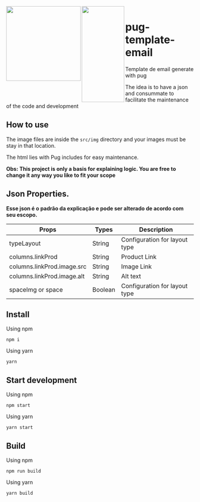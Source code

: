 <div>
  <img align="left" src="https://cdn.rawgit.com/pugjs/pug-logo/eec436cee8fd9d1726d7839cbe99d1f694692c0c/SVG/pug-final-logo-_-colour-128.svg" height="200">
  <img align="left" height="257" width="114" src="https://raw.githubusercontent.com/gulpjs/artwork/master/gulp-2x.png">
</div>

# pug-template-email
Template de email generate with pug

The idea is to have a json and consummate to facilitate the maintenance of the
code and development

## How to use
The image files are inside the `src/img` directory and your images must be
stay in that location.

The html lies with Pug includes for easy maintenance.

**Obs: This project is only a basis for explaining logic. You are free to change it any way you like to fit your scope**

## Json Properties.
**Esse json é o padrão da explicação e pode ser alterado de acordo com seu escopo.**

| Props | Types | Description |
| ------ | ------ | ------ |
| typeLayout | String | Configuration for layout type |
| columns.linkProd | String | Product Link |
| columns.linkProd.image.src | String | Image Link |
| columns.linkProd.image.alt | String | Alt text |
| spaceImg or space | Boolean | Configuration for layout type |



## Install
Using npm
```
npm i
```

Using yarn
```
yarn
```

## Start development
Using npm
```
npm start
```

Using yarn
```
yarn start
```

## Build
Using npm
```
npm run build
```

Using yarn
```
yarn build
```
